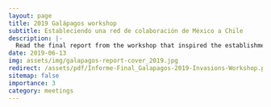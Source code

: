 ```yaml
---
layout: page
title: 2019 Galápagos workshop
subtitle: Estableciendo una red de colaboración de México a Chile
description: |-
  Read the final report from the workshop that inspired the establishment of COMBINA _(en español)_.
date: 2019-06-13
img: assets/img/galapagos-report-cover_2019.jpg
redirect: /assets/pdf/Informe-Final_Galapagos-2019-Invasions-Workshop.pdf
sitemap: false
importance: 3
category: meetings
---
```

